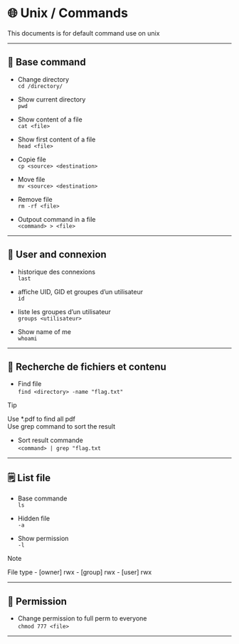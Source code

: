 # 🌐 Unix / Commands

This documents is for default command use on unix

---

## 🧰 Base command

- Change directory\
`cd /directory/`

- Show current directory\
`pwd`

- Show content of a file\
`cat <file>`

- Show first content of a file\
`head <file>`

- Copie file\
`cp <source> <destination>`

- Move file\
`mv <source> <destination>`

- Remove file\
`rm -rf <file>`

- Outpout command in a file\
`<command> > <file>`

---

## 👤 User and connexion

- historique des connexions\
`last`

- affiche UID, GID et groupes d’un utilisateur\
`id`

- liste les groupes d’un utilisateur\
`groups <utilisateur>`

- Show name of me\
`whoami`

---

## 🔎 Recherche de fichiers et contenu

- Find file  
`find <directory> -name "flag.txt"`

> [!TIP]
> Use *.pdf to find all pdf\
> Use grep command to sort the result

- Sort result commande  
`<command> | grep "flag.txt`

---

## 🗒️ List file

- Base commande\
`ls`

- Hidden file  
`-a`

- Show permission  
`-l`

> [!NOTE]
> File type - [owner] rwx - [group] rwx - [user] rwx

---

## 🔐 Permission

- Change permission to full perm to everyone\
`chmod 777 <file>`

---
